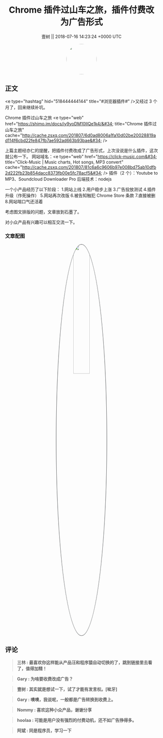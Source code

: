 <h1 align="center">Chrome 插件过山车之旅，插件付费改为广告形式</h1>




<p align="center">
    <a>壹树 || 2018-07-16 14:23:24 &#43;0000 UTC</a>
</p>

<div align="center">
    <img src="https://images.zsxq.com/Fsq9FGqr0sJ_wXToibsA8GVJ47u_?e=1590940799&amp;token=kIxbL07-8jAj8w1n4s9zv64FuZZNEATmlU_Vm6zD:T6psMRO0HZX3j0qAb-fNIw2j2wQ=" width="100" height="100" style="border:1px solid;border-radius:50%; color:#ffffff"/>
</div>




## 正文

<div>
&lt;e type=&#34;hashtag&#34; hid=&#34;518444444144&#34; title=&#34;#浏览器插件#&#34; /&gt;又经过 3 个月了，回来继续补坑。

Chrome 插件过山车之旅
&lt;e type=&#34;web&#34; href=&#34;https://shimo.im/docs/iy9yoDM10IIQe1k4/&#34; title=&#34;Chrome 插件过山车之旅&#34; cache=&#34;http://cache.zsxq.com/201807/6d0ad8006a1fa10d02be20028819ad114f6cbd22fe847fb7ae592ad663b93bae&#34; /&gt; 

上篇主题经亦仁的提醒，把插件付费改成了广告形式，上次没说是什么插件，这次就公布一下。
网站域名：&lt;e type=&#34;web&#34; href=&#34;https://click-music.com&#34; title=&#34;Click-Music | Music charts, Hot songs, MP3 convert&#34; cache=&#34;http://cache.zsxq.com/201807/81c6a6c9606b97e008bd75ab10dfb2d222fb23b854dacc8373fb00e5fc78acf5&#34; /&gt;
插件（2 个）：Youtube to MP3、Soundcloud Downloader Pro
后端技术：nodejs

一个小产品经历了以下阶段：
1.网站上线
2.用户稳步上涨
3.广告投放测试
4.插件升级（作死操作）
5.网站再次改版
6.被告知触犯 Chrome Store 条款
7.直接被删
8.网站喘口气还活着

考虑图文排版的问题，文章放到石墨了。

对小众产品有兴趣可以相互交流一下。
</div>

### 文章配图

<div class="image" align="center">

<img src="https://images.zsxq.com/FrK_vwiSUO_V9M1dqBAZfJE4WkIk?imageMogr2/auto-orient/thumbnail/800x/format/jpg/blur/1x0/quality/75&amp;e=1590940799&amp;token=kIxbL07-8jAj8w1n4s9zv64FuZZNEATmlU_Vm6zD:38JvBUn4RcYpGtRiSsxK-gfbWOk=" width="33%" height="33%" style="border:1px solid;border-radius:50%; color:#3c3f41"/>

</div>


## 评论

<div align="left">
<div>

<blockquote >
<span> <strong>三林 : 最喜欢你这样能从产品汪和程序猿自动切换的了，跳到链接里去看了，值得加精！ </strong></span>
</blockquote>

<blockquote >
<span> <strong>Gary : 为啥要收费改成广告？ </strong></span>
</blockquote>

<blockquote >
<span> <strong>壹树 : 其实就是想试一下，试了才能有发言权。[呲牙] </strong></span>
</blockquote>

<blockquote >
<span> <strong>Gary : 噢噢，我说呢，一般都是广告转换到收费上。 </strong></span>
</blockquote>

<blockquote >
<span> <strong>Nommy : 喜欢这种小众产品，谢谢分享 </strong></span>
</blockquote>

<blockquote >
<span> <strong>hoolaa : 可能是用户没有强烈的付费动机，还不如广告挣得多。 </strong></span>
</blockquote>

<blockquote >
<span> <strong>阿斌 : 同是程序员，学习一下 </strong></span>
</blockquote>

</div>
</div>